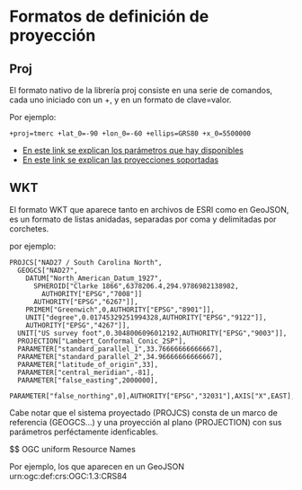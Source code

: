 # Formatos de definición de proyección

## Proj

El formato nativo de la librería proj consiste en una serie de comandos, cada
uno iniciado con un +, y en un formato de clave=valor.

Por ejemplo:

```
+proj=tmerc +lat_0=-90 +lon_0=-60 +ellips=GRS80 +x_0=5500000
```

- [En este link se explican los parámetros que hay disponibles](https://proj.org/usage/projections.html)
- [En este link se explican las proyecciones soportadas](https://proj.org/usage/projections/index.html)

## WKT

El formato WKT que aparece tanto en archivos de ESRI como en GeoJSON, es un
formato de listas anidadas, separadas por coma y delimitadas por corchetes.

por ejemplo:

```
PROJCS["NAD27 / South Carolina North",
  GEOGCS["NAD27",
    DATUM["North_American_Datum_1927",
      SPHEROID["Clarke 1866",6378206.4,294.9786982138982,
        AUTHORITY["EPSG","7008"]]
      AUTHORITY["EPSG","6267"]],
    PRIMEM["Greenwich",0,AUTHORITY["EPSG","8901"]],
    UNIT["degree",0.01745329251994328,AUTHORITY["EPSG","9122"]],
    AUTHORITY["EPSG","4267"]],
  UNIT["US survey foot",0.3048006096012192,AUTHORITY["EPSG","9003"]],
  PROJECTION["Lambert_Conformal_Conic_2SP"],
  PARAMETER["standard_parallel_1",33.76666666666667],
  PARAMETER["standard_parallel_2",34.96666666666667],
  PARAMETER["latitude_of_origin",33],
  PARAMETER["central_meridian",-81],
  PARAMETER["false_easting",2000000],
  PARAMETER["false_northing",0],AUTHORITY["EPSG","32031"],AXIS["X",EAST],AXIS["Y",NORTH]]
```

Cabe notar que el sistema proyectado (PROJCS) consta de un marco de referencia (GEOGCS...)
y una proyección al plano (PROJECTION) con sus parámetros perféctamente idenficables.

$$ OGC uniform Resource Names

Por ejemplo, los que aparecen en un GeoJSON urn:ogc:def:crs:OGC:1.3:CRS84
